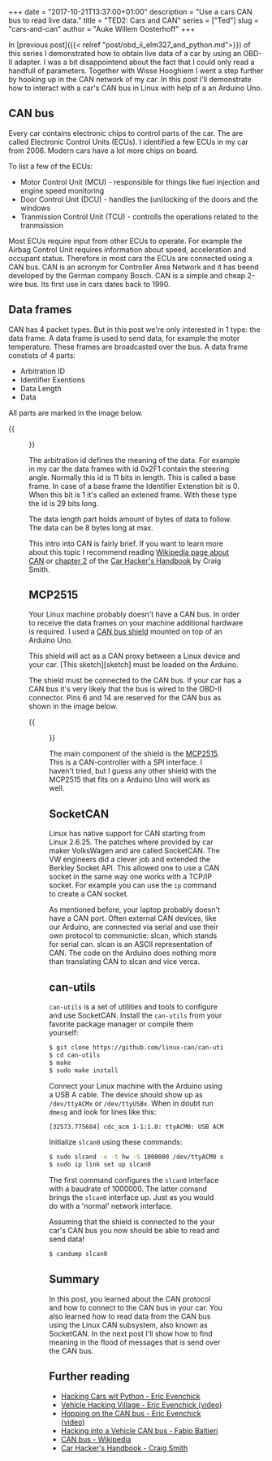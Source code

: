 +++
date = "2017-10-21T13:37:00+01:00"
description = "Use a cars CAN bus to read live data."
title = "TED2: Cars and CAN"
series = ["Ted"]
slug = "cars-and-can"
author = "Auke Willem Oosterhoff"
+++

In [previous post]({{< relref "post/obd_ii_elm327_and_python.md">}}) of this
series I demonstrated how to obtain live data of a car by using an OBD-II
adapter. I was a bit disappointend about the fact that I could only read a
handfull of parameters. Together with Wisse Hooghiem I went a step further by
hooking up in the CAN network of my car. In this post I'll demonstrate how to
interact with a car's CAN bus in Linux with help of a an Arduino Uno.

## CAN bus

Every car contains electronic chips to control parts of the car. The are called
Electronic Control Units (ECUs). I identified a few ECUs in my car
from 2006. Modern cars have a lot more chips on board.

To list a few of the ECUs:

* Motor Control Unit (MCU) - responsible for things like fuel injection and
  engine speed monitoring
* Door Control Unit (DCU) - handles the (un)locking of the doors and the
  windows
* Tranmission Control Unit (TCU) - controlls the operations related to the tranmsission

Most ECUs require input from other ECUs to operate. For example the Airbag
Control Unit requires information about speed, acceleration and occupant
status. Therefore in most cars the ECUs are connected using a CAN bus.
CAN is an acronym for Controller Area Network and it has beend developed by the
German company Bosch. CAN is a simple and cheap 2-wire bus. Its first use in
cars dates back to 1990.

## Data frames

CAN has 4 packet types. But in this post we're only interested in 1 type: the
data frame. A data frame is used to send data, for example the motor
temperature. These frames are broadcasted over the bus. A data frame constists
of 4 parts:

* Arbitration ID
* Identifier Exentions
* Data Length
* Data

All parts are marked in the image below.

{{<figure src="/img/can_data_frame_layout.png">}}

The arbitration id defines the meaning of the data. For example in my car the
data frames with id 0x2F1 contain the steering angle. Normally this id is 11
bits in length. This is called a base frame. In case of a base frame the
Identifier Extenstion bit is 0. When this bit is 1 it's called an extened
frame. With these type the id is 29 bits long.

The data length part holds amount of bytes of data to follow. The data can be 8
bytes long at max.

This intro into CAN is fairly brief. If you want to learn more about this topic
I recommend reading [Wikipedia page about CAN][wikipedia] or [chapter
2][bus-protocols] of the [Car Hacker's Handbook][car-hackers-handbook] by Craig
Smith.

## MCP2515

Your Linux machine probably doesn't have a CAN bus. In order to receive the
data frames on your machine additional hardware is required. I used a [CAN bus
shield][can-bus-shield] mounted on top of an Arduino Uno.

This shield will act as a CAN proxy between a Linux device and your car. [This
sketch][sketch] must be loaded on the Arduino.

The shield must be connected to the CAN bus. If your car has a CAN bus it's
very likely that the bus is wired to the OBD-II connector. Pins 6 and 14 are
reserved for the CAN bus as shown in the image below.

{{<figure src="/img/obd-ii-pin-out.jpg">}}

The main component of the shield is the [MCP2515][mcp2515]. This is a
CAN-controller with a SPI interface. I haven't tried, but I guess any other
shield with the MCP2515 that fits on a Arduino Uno will work as well.

## SocketCAN

Linux has native support for CAN starting from Linux 2.6.25. The patches where
provided by car maker VolksWagen and are called SocketCAN. The VW engineers did
a clever job and extended the Berkley Socket API. This allowed one to use a CAN
socket in the same way one works with a TCP/IP socket. For example you can use
the `ip` command to create a CAN socket.

As mentioned before, your laptop probably doesn't have a CAN port. Often
external CAN devices, like our Arduino, are connected via serial and use their
own protocol to communictie: slcan, which stands for serial can. slcan is an
ASCII representation of CAN. The code on the Arduino does nothing more than
translating CAN to slcan and vice verca.

## can-utils

`can-utils` is a set of utilities and tools to configure and use SocketCAN.
Install the `can-utils` from your favorite package manager or compile them
yourself:

``` bash
$ git clone https://github.com/linux-can/can-utils
$ cd can-utils
$ make
$ sudo make install
```
Connect your Linux machine with the Arduino using a USB A cable. The device
should show up as `/dev/ttyACMx` or `/dev/ttyUSBx`. When in doubt run `dmesg`
and look for lines like this:

``` bash
[32573.775684] cdc_acm 1-1:1.0: ttyACM0: USB ACM device
```

Initialize `slcan0` using these commands:

``` bash
$ sudo slcand -o -t hw -S 1000000 /dev/ttyACM0 slcan0
$ sudo ip link set up slcan0
```

The first command configures the `slcan0` interface with a baudrate of
1000000. The latter comand brings the `slcan0` interface up. Just as you would
do with a 'normal' network interface.

Assuming that the shield is connected to the your car's CAN bus you now should
be able to read and send data!

``` bash
$ candump slcan0
```

## Summary

In this post, you learned about the CAN protocol and how to connect to the CAN
bus in your car. You also learned how to read data from the CAN bus using the
Linux CAN subsystem, also known as SocketCAN. In the next post I'll show how
to find meaning in the flood of messages that is send over the CAN bus.

## Further reading

* [Hacking Cars wit Python - Eric Evenchick](https://www.youtube.com/watch?v=3bZNhMcv4Y8)
* [Vehicle Hacking Village - Eric Evenchick (video)](https://www.youtube.com/watch?v=Ym8xFGO0llY)
* [Hopping on the CAN bus - Eric Evenchick (video)](https://www.youtube.com/watch?v=U1yecKUmnFo)
* [Hacking into a Vehicle CAN bus - Fabio Baltieri](https://fabiobaltieri.com/2013/07/23/hacking-into-a-vehicle-can-bus-toyothack-and-socketcan/)
* [CAN bus - Wikipedia][wikipedia]
* [Car Hacker's Handbook - Craig Smith][car-hackers-handbook]

[bus-protocols]: http://opengarages.org/handbook/ebook/#calibre_link-261
[can-bus-shield]: https://www.tinytronics.nl/shop/nl/arduino/shields/can-bus-shield-mcp2515?search=can
[car-hackers-handbook]: http://opengarages.org/handbook/
[mcp2515]: http://www.microchip.com/wwwproducts/en/en010406
[wikipedia]: https://en.wikipedia.org/wiki/CAN_bus
